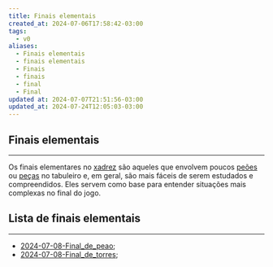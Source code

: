 ```yaml
---
title: Finais elementais
created_at: 2024-07-06T17:58:42-03:00
tags:
  - v0
aliases:
  - Finais elementais
  - finais elementais
  - Finais
  - finais
  - final
  - Final
updated at: 2024-07-07T21:51:56-03:00
updated_at: 2024-07-24T12:05:03-03:00
---
```

## Finais elementais
---
Os finais elementares no [xadrez](../../../sementes/2024/07/2024-07-06-Xadrez.md) são aqueles que envolvem poucos [peões](_insight/2024/07/2024-07-06-Peão_xadrez.md) ou [peças](_insight/2024/07/2024-07-06-Pecas_de_xadrez.md) no tabuleiro e, em geral, são mais fáceis de serem estudados e compreendidos. Eles servem como base para entender situações mais complexas no final do jogo.

## Lista de finais elementais
---
- [2024-07-08-Final_de_peao](_draft/2024/07/2024-07-08-Final_de_peao.md);
- [2024-07-08-Final_de_torres](_insight/2024/07/2024-07-08-Final_de_torres.md);